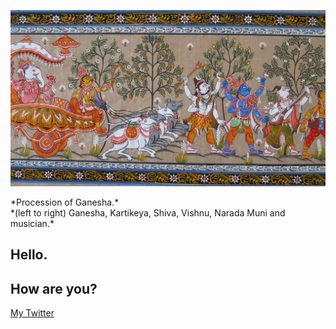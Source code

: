 ![](intro.png)
<p>*Procession of Ganesha.* 
<br>
*(left to right) Ganesha, Kartikeya, Shiva, Vishnu, Narada Muni and musician.*</p>

## Hello.

## How are you?

[My Twitter](https://twitter.com/AngadSahni9)
